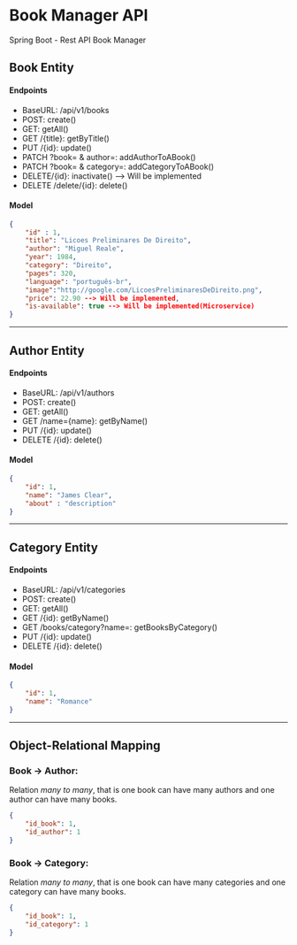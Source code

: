 # **Book Manager API**
Spring Boot - Rest API Book Manager

##  **Book Entity**

#### **Endpoints**
- BaseURL: /api/v1/books
- POST: create()
- GET: getAll()
- GET /{title}: getByTitle()
- PUT /{id}: update()
- PATCH ?book= & author=: addAuthorToABook()
- PATCH ?book= & category=: addCategoryToABook()
- DELETE/{id}: inactivate() --> Will be implemented
- DELETE /delete/{id}: delete()

#### **Model**

```json
{
    "id" : 1,
    "title": "Licoes Preliminares De Direito",
    "author": "Miguel Reale",
    "year": 1984,
    "category": "Direito",
    "pages": 320,
    "language": "português-br",
    "image":"http://google.com/LicoesPreliminaresDeDireito.png",
    "price": 22.90 --> Will be implemented,
    "is-available": true --> Will be implemented(Microservice)
}
```

---

## **Author Entity**

#### **Endpoints**
- BaseURL: /api/v1/authors
- POST: create()
- GET: getAll()
- GET /name={name}: getByName()
- PUT /{id}: update()
- DELETE /{id}: delete()

#### **Model**

```json
{
    "id": 1,
    "name": "James Clear",
    "about" : "description"
}
```

---

## **Category Entity**

#### **Endpoints**
- BaseURL: /api/v1/categories
- POST: create()
- GET: getAll()
- GET /{id}: getByName()
- GET /books/category?name=: getBooksByCategory()
- PUT /{id}: update()
- DELETE /{id}: delete()

#### **Model**

```json
{
    "id": 1,
    "name": "Romance"
}
```

---

## **Object-Relational Mapping**

### **Book -> Author:**

Relation _many to many_, that is one book can have many authors and one author can have many books.

```json
{
    "id_book": 1,
    "id_author": 1
}
```

### **Book -> Category:**

Relation _many to many_, that is one book can have many categories and one category can have many books.

```json
{
    "id_book": 1,
    "id_category": 1
}
```
